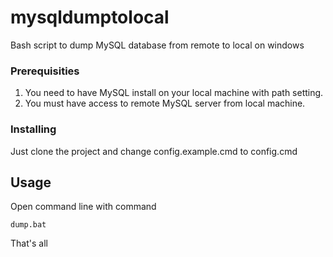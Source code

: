 # mysqldumptolocal
Bash script to dump MySQL database from remote to local on windows

### Prerequisities

1. You need to have MySQL install on your local machine with path setting.
2. You must have access to remote MySQL server from local machine.


### Installing

Just clone the project and change config.example.cmd to config.cmd

## Usage

Open command line with command

```
dump.bat
```

That's all



